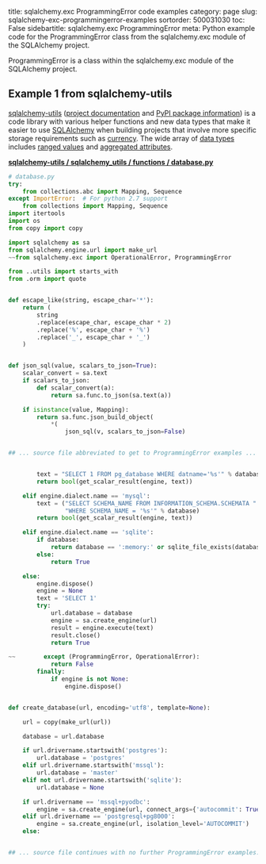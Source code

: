 title: sqlalchemy.exc ProgrammingError code examples
category: page
slug: sqlalchemy-exc-programmingerror-examples
sortorder: 500031030
toc: False
sidebartitle: sqlalchemy.exc ProgrammingError
meta: Python example code for the ProgrammingError class from the sqlalchemy.exc module of the SQLAlchemy project.


ProgrammingError is a class within the sqlalchemy.exc module of the SQLAlchemy project.


## Example 1 from sqlalchemy-utils
[sqlalchemy-utils](https://github.com/kvesteri/sqlalchemy-utils)
([project documentation](https://sqlalchemy-utils.readthedocs.io/en/latest/)
and
[PyPI package information](https://pypi.org/project/SQLAlchemy-Utils/))
is a code library with various helper functions and new data types
that make it easier to use [SQLAlchemy](/sqlalchemy.html) when building
projects that involve more specific storage requirements such as
[currency](https://sqlalchemy-utils.readthedocs.io/en/latest/data_types.html#module-sqlalchemy_utils.types.currency).
The wide array of
[data types](https://sqlalchemy-utils.readthedocs.io/en/latest/data_types.html)
includes [ranged values](https://sqlalchemy-utils.readthedocs.io/en/latest/range_data_types.html)
and [aggregated attributes](https://sqlalchemy-utils.readthedocs.io/en/latest/aggregates.html).

[**sqlalchemy-utils / sqlalchemy_utils / functions / database.py**](https://github.com/kvesteri/sqlalchemy-utils/blob/master/sqlalchemy_utils/functions/database.py)

```python
# database.py
try:
    from collections.abc import Mapping, Sequence
except ImportError:  # For python 2.7 support
    from collections import Mapping, Sequence
import itertools
import os
from copy import copy

import sqlalchemy as sa
from sqlalchemy.engine.url import make_url
~~from sqlalchemy.exc import OperationalError, ProgrammingError

from ..utils import starts_with
from .orm import quote


def escape_like(string, escape_char='*'):
    return (
        string
        .replace(escape_char, escape_char * 2)
        .replace('%', escape_char + '%')
        .replace('_', escape_char + '_')
    )


def json_sql(value, scalars_to_json=True):
    scalar_convert = sa.text
    if scalars_to_json:
        def scalar_convert(a):
            return sa.func.to_json(sa.text(a))

    if isinstance(value, Mapping):
        return sa.func.json_build_object(
            *(
                json_sql(v, scalars_to_json=False)


## ... source file abbreviated to get to ProgrammingError examples ...


        text = "SELECT 1 FROM pg_database WHERE datname='%s'" % database
        return bool(get_scalar_result(engine, text))

    elif engine.dialect.name == 'mysql':
        text = ("SELECT SCHEMA_NAME FROM INFORMATION_SCHEMA.SCHEMATA "
                "WHERE SCHEMA_NAME = '%s'" % database)
        return bool(get_scalar_result(engine, text))

    elif engine.dialect.name == 'sqlite':
        if database:
            return database == ':memory:' or sqlite_file_exists(database)
        else:
            return True

    else:
        engine.dispose()
        engine = None
        text = 'SELECT 1'
        try:
            url.database = database
            engine = sa.create_engine(url)
            result = engine.execute(text)
            result.close()
            return True

~~        except (ProgrammingError, OperationalError):
            return False
        finally:
            if engine is not None:
                engine.dispose()


def create_database(url, encoding='utf8', template=None):

    url = copy(make_url(url))

    database = url.database

    if url.drivername.startswith('postgres'):
        url.database = 'postgres'
    elif url.drivername.startswith('mssql'):
        url.database = 'master'
    elif not url.drivername.startswith('sqlite'):
        url.database = None

    if url.drivername == 'mssql+pyodbc':
        engine = sa.create_engine(url, connect_args={'autocommit': True})
    elif url.drivername == 'postgresql+pg8000':
        engine = sa.create_engine(url, isolation_level='AUTOCOMMIT')
    else:


## ... source file continues with no further ProgrammingError examples...

```

